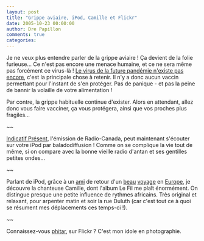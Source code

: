 ```yaml
---
layout: post
title: "Grippe aviaire, iPod, Camille et Flickr"
date: 2005-10-23 00:00:00
author: Dre Papillon
comments: true
categories: 
---
```



Je ne veux plus entendre parler de la grippe aviaire !  Ça devient de la folie furieuse...  Ce n'est pas encore une menace humaine, et ce ne sera même pas forcément ce virus-là !  [Le virus de la future pandémie n'existe pas encore](http://www.ledevoir.com/2005/10/19/92964.html), c'est la principale chose à retenir.  Il n'y a donc aucun vaccin permettant pour l'instant de s'en protéger.  Pas de panique - et pas la peine de bannir la volaille de votre alimentation !

Par contre, la grippe habituelle continue d'exister.  Alors en attendant, allez donc vous faire vacciner, ça vous protégera, ainsi que vos proches plus fragiles...

~~

[Indicatif Présent](http://radio-canada.ca/radio/baladodiffusion/), l'émission de Radio-Canada, peut maintenant s'écouter sur votre iPod par baladodiffusion !  Comme on se complique la vie tout de même, si on compare avec la bonne vieille radio d'antan et ses gentilles petites ondes...

~~

Parlant de iPod, grâce à un [ami](http://neeweb.sytes.net/sites/smarties/) de retour d'un [beau](http://www.flickr.com/photos/smarties/) [voyage](http://www.flickr.com/photos/54803781@N00/) en [Europe](http://www.flickr.com/photos/70463156@N00/), je découvre la chanteuse Camille, dont l'album Le Fil me plaît énormément.  On distingue presque une petite influence de rythmes africains.  Très original et relaxant, pour arpenter matin et soir la rue Duluth (car c'est tout ce à quoi se résument mes déplacements ces temps-ci !).

~~

Connaissez-vous [phitar](http://www.flickr.com/photos/phitar/), sur Flickr ?  C'est mon idole en photographie.